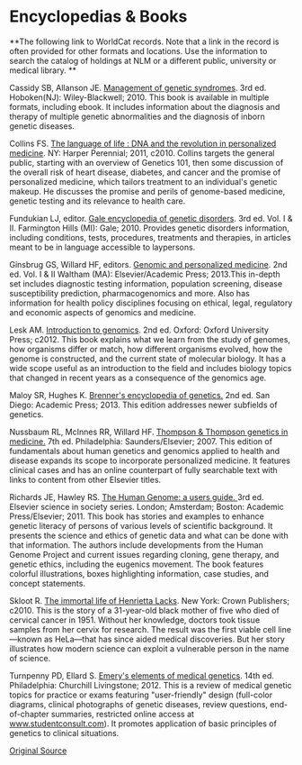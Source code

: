 # Encyclopedias &amp; Books

**The following link to WorldCat records. Note that a link in the record is often provided for other formats and locations. Use the information to search the catalog of holdings at NLM or a different public, university or medical library. **

Cassidy SB, Allanson JE. [Management of genetic syndromes][1]. 3rd ed. Hoboken(NJ): Wiley-Blackwell; 2010. This book is available in multiple formats, including ebook. It includes information about the diagnosis and therapy of multiple genetic abnormalities and the diagnosis of inborn genetic diseases.

Collins FS. [The language of life : DNA and the revolution in personalized medicine][2]. NY: Harper Perennial; 2011, c2010. Collins targets the general public, starting with an overview of Genetics 101, then some discussion of the overall risk of heart disease, diabetes, and cancer and the promise of personalized medicine, which tailors treatment to an individual's genetic makeup. He discusses the promise and perils of genome-based medicine, genetic testing and its relevance to health care.

Fundukian LJ, editor. [Gale encyclopedia of genetic disorders][3]. 3rd ed. Vol. I &amp; II. Farmington Hills (MI): Gale; 2010. Provides genetic disorders information, including conditions, tests, procedures, treatments and therapies, in articles meant to be in language accessible to laypersons.

Ginsbrug GS, Willard HF, editors. [Genomic and personalized medicine][4]. 2nd ed. Vol. I &amp; II Waltham (MA): Elsevier/Academic Press; 2013.This in-depth set includes diagnostic testing information, population screening, disease susceptibility prediction, pharmacogenomics and more. Also has information for health policy disciplines focusing on ethical, legal, regulatory and economic aspects of genomics and medicine.

Lesk AM. [Introduction to genomics][5]. 2nd ed. Oxford: Oxford University Press; c2012. This book explains what we learn from the study of genomes, how organisms differ or match, how different organisms evolved, how the genome is constructed, and the current state of molecular biology. It has a wide scope useful as an introduction to the field and includes biology topics that changed in recent years as a consequence of the genomics age.

Maloy SR, Hughes K. [Brenner's encyclopedia of genetics.][6] 2nd ed. San Diego: Academic Press; 2013. This edition addresses newer subfields of genetics.

Nussbaum RL, McInnes RR, Willard HF. [Thompson &amp; Thompson genetics in medicine.][7] 7th ed. Philadelphia: Saunders/Elsevier; 2007. This edition of fundamentals about human genetics and genomics applied to health and disease expands its scope to incorporate personalized medicine. It features clinical cases and has an online counterpart of fully searchable text with links to content from other Elsevier titles.

Richards JE, Hawley RS. [The Human Genome: a users guide. ][8]3rd ed. Elsevier science in society series. London; Amsterdam; Boston: Academic Press/Elsevier; 2011. This book has stories and examples to enhance genetic literacy of persons of various levels of scientific background. It presents the science and ethics of genetic data and what can be done with that information. The authors include developments from the Human Genome Project and current issues regarding cloning, gene therapy, and genetic ethics, including the eugenics movement. The book features colorful illustrations, boxes highlighting information, case studies, and concept statements.

Skloot R. [The immortal life of Henrietta Lacks][9]. New York: Crown Publishers; c2010. This is the story of a 31-year-old black mother of five who died of cervical cancer in 1951. Without her knowledge, doctors took tissue samples from her cervix for research. The result was the first viable cell line—known as HeLa—that has since aided medical discoveries. But her story illustrates how modern science can exploit a vulnerable person in the name of science.

Turnpenny PD, Ellard S. [Emery's elements of medical genetics][10]. 14th ed. Philadelphia: Churchill Livingstone; 2012. This is a review of medical genetic topics for practice or exams featuring "user-friendly" design (full-color diagrams, clinical photographs of genetic diseases, review questions, end-of-chapter summaries, restricted online access at www.studentconsult.com). It promotes application of basic principles of genetics to clinical situations.

[Original Source](http://www.nlm.nih.gov/services/Subject_Guides/geneticsandgenomics/encyclopediasandbooks/ "Original Source-National Library of Medicine")

[1]: http://www.worldcat.org/title/management-of-genetic-syndromes/oclc/878742595?referer=br&amp;ht=edition
[2]: http://www.worldcat.org/title/language-of-life-dna-and-the-revolution-in-personalised-medicine/oclc/727648010/editions?referer=di&amp;editionsView=true
[3]: http://www.worldcat.org/title/gale-encyclopedia-of-genetic-disorders/oclc/501274046&amp;referer=brief_results
[4]: http://www.worldcat.org/title/genomic-and-personalized-medicine/oclc/820186685&amp;referer=brief_results
[5]: http://www.worldcat.org/title/introduction-to-genomics/oclc/755071575
[6]: http://www.worldcat.org/title/brenners-encyclopedia-of-genetics/oclc/836404630&amp;referer=brief_results
[7]: http://www.worldcat.org/title/thompson-thompson-genetics-in-medicine/oclc/72774424&amp;referer=brief_results
[8]: http://www.worldcat.org/title/human-genome-a-users-guide/oclc/755943909?ht=edition&amp;referer=di
[9]: http://www.worldcat.org/search?q=The+Immortal+Life+of+Henrietta+Lacks+&amp;qt=results_page
[10]: http://www.worldcat.org/title/emerys-elements-of-medical-genetics/oclc/820539192?referer=di&amp;ht=edition
[11]: /services/Subject_Guides/geneticsandgenomics/journalarticlesandreviews/index.html
[12]: /services/Subject_Guides/geneticsandgenomics/organizationalandagencypages/index.html
  